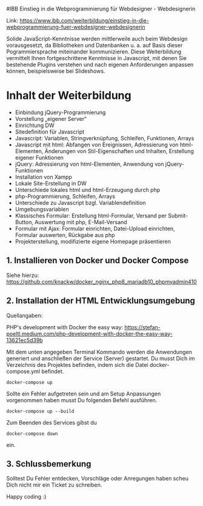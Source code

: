 #IBB Einstieg in die Webprogrammierung für Webdesigner - Webdesignerin

Link: https://www.ibb.com/weiterbildung/einstieg-in-die-webprogrammierung-fuer-webdesigner-webdesignerin

Solide JavaScript-Kenntnisse werden mittlerweile auch beim Webdesign vorausgesetzt, da Bibliotheken und Datenbanken u. a. auf Basis dieser Pogrammiersprache miteinander kommunizieren.
Diese Weiterbildung vermittelt Ihnen fortgeschrittene Kenntnisse in Javascript, mit denen Sie bestehende Plugins verstehen und nach eigenen Anforderungen anpassen können, beispielsweise bei Slideshows.

# Inhalt der Weiterbildung

- Einbindung jQuery-Programmierung
- Vorstellung „eigener Server“
- Einrichtung DW
- Sitedefinition für Javascript
- Javascript: Variablen, Stringverknüpfung, Schleifen, Funktionen, Arrays
- Javascript mit html: Abfangen von Ereignissen, Adressierung von html-Elementen, Änderungen von Stil-Eigenschaften und Inhalten, Erstellung eigener Funktionen
- jQuery: Adressierung von html-Elementen, Anwendung von jQuery-Funktionen
- Installation von Xampp
- Lokale Site-Erstellung in DW
- Unterschiede lokales html und html-Erzeugung durch php
- php-Programmierung, Schleifen, Arrays
- Unterschiede zu Javascript bzgl. Variablendefinition
- Umgebungsvariablen
- Klassisches Formular: Erstellung html-Formular, Versand per Submit-Button, Auswertung mit php, E-Mail-Versand
- Formular mit Ajax: Formular einrichten, Datei-Upload einrichten, Formular auswerten, Rückgabe aus php
- Projekterstellung, modifizierte eigene Homepage präsentieren

## 1. Installieren von Docker und Docker Compose

Siehe hierzu: https://github.com/knackw/docker_nginx_php8_mariadb10_phpmyadmin410

## 2. Installation der HTML Entwicklungsumgebung

Quellangaben:

PHP's development with Docker the easy way: https://stefan-poeltl.medium.com/php-development-with-docker-the-easy-way-13621ec5d39b

Mit dem unten angegeben Terminal Kommando werden die Anwendungen generiert 
und anschließen der Service (Server) gestartet. Du musst Dich im Verzeichnis des Projektes befinden, 
indem sich die Datei docker-compose.yml befindet.

`docker-compose up`

Sollte ein Fehler aufgetreten sein und am Setup Anpassungen vorgenommen haben musst Du folgenden Befehl ausführen.

`docker-compose up --build`

Zum Beenden des Services gibst du

`docker-compose down`

ein.

## 3. Schlussbemerkung

Solltest Du Fehler entdecken, Vorschläge oder Anregungen haben scheu Dich nicht mir ein Ticket zu schreiben. 

Happy coding :)





